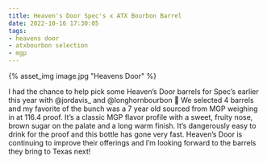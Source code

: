 ```yaml
---
title: Heaven's Door Spec's x ATX Bourbon Barrel
date: 2022-10-16 17:30:05
tags:
- heavens door
- atxbourbon selection
- mgp
---
```


{% asset_img image.jpg "Heavens Door" %}

I had the chance to help pick some Heaven’s Door barrels for Spec’s earlier this year with @jordavis_ and @longhornbourbon 🥃 We selected 4 barrels and my favorite of the bunch was a 7 year old sourced from MGP weighing in at 116.4 proof. It’s a classic MGP flavor profile with a sweet, fruity nose, brown sugar on the palate and a long warm finish. It’s dangerously easy to drink for the proof and this bottle has gone very fast. Heaven’s Door is continuing to improve their offerings and I’m looking forward to the barrels they bring to Texas next!